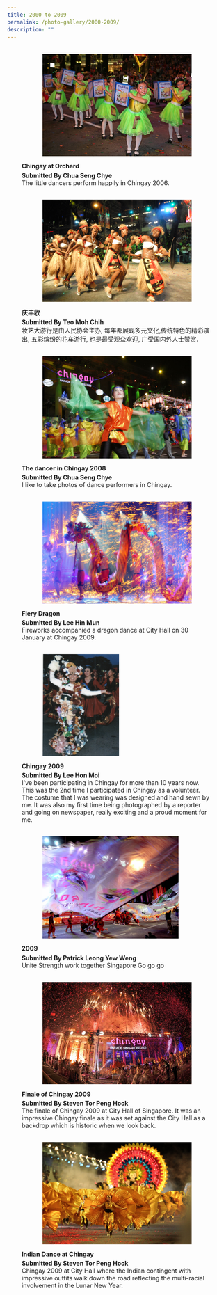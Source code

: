 ```yaml
---
title: 2000 to 2009
permalink: /photo-gallery/2000-2009/
description: ""
---
```


<ul style="display: grid; grid-template-columns: repeat(auto-fit, minmax(228px, 1fr)); gap: 1rem; margin: 2rem 2vw; padding: 0; list-style-type: none;">
<li><div style="position: relative; display: block; height: 100%;  overflow: hidden; text-decoration: none;"><div style="width:343px;height:235px;margin:auto;"><img style="height:235px;width:auto;" src="/images/Hall%20of%20Frames/chingay-at-orchard-.jpg"></div><div style="position: relative; display: flex; align-items: center; gap: 2em; padding: 1em 1em 0;"><h3 style="font-size: 1em; margin: 0 0 .3em;">Chingay at Orchard </h3></div><p style="padding: 0 1em 1em;margin: 0; overflow: hidden;"><b>Submitted By Chua Seng Chye</b><br />The little dancers perform happily in Chingay 2006.</p></div></li>
<li><div style="position: relative; display: block; height: 100%;  overflow: hidden; text-decoration: none;"><div style="width:343px;height:235px;margin:auto;"><img style="height:235px;width:auto;" src="/images/Hall%20of%20Frames/庆丰收.jpeg"></div><div style="position: relative; display: flex; align-items: center; gap: 2em; padding: 1em 1em 0;"><h3 style="font-size: 1em; margin: 0 0 .3em;">庆丰收</h3></div><p style="padding: 0 1em 1em;margin: 0; overflow: hidden;"><b>Submitted By Teo Moh Chih</b><br />妆艺大游行是由人民协会主办, 每年都展现多元文化,传统特色的精彩演出, 五彩缤纷的花车游行, 也是最受观众欢迎, 广受国内外人士赞赏.</p></div></li>
<li><div style="position: relative; display: block; height: 100%;  overflow: hidden; text-decoration: none;"><div style="width:343px;height:235px;margin:auto;"><img style="height:235px;width:auto;" src="/images/Hall%20of%20Frames/the-dancer-in-chingay-2008.jpg"></div><div style="position: relative; display: flex; align-items: center; gap: 2em; padding: 1em 1em 0;"><h3 style="font-size: 1em; margin: 0 0 .3em;">The dancer in Chingay 2008</h3></div><p style="padding: 0 1em 1em;margin: 0; overflow: hidden;"><b>Submitted By Chua Seng Chye</b><br />I like to take photos of dance performers in Chingay.</p></div></li>
<li><div style="position: relative; display: block; height: 100%;  overflow: hidden; text-decoration: none;"><div style="width:343px;height:235px;margin:auto;"><img style="height:235px;width:auto;" src="/images/Hall%20of%20Frames/fiery-dragon.jpg"></div><div style="position: relative; display: flex; align-items: center; gap: 2em; padding: 1em 1em 0;"><h3 style="font-size: 1em; margin: 0 0 .3em;">Fiery Dragon</h3></div><p style="padding: 0 1em 1em;margin: 0; overflow: hidden;"><b>Submitted By Lee Hin Mun</b><br />Fireworks accompanied a dragon dance at City Hall on 30 January at Chingay 2009.</p></div></li>
<li><div style="position: relative; display: block; height: 100%;  overflow: hidden; text-decoration: none;"><div style="width:343px;height:235px;margin:auto;"><img style="height:235px;width:auto;" src="/images/Hall%20of%20Frames/chingay-2009.jpeg"></div><div style="position: relative; display: flex; align-items: center; gap: 2em; padding: 1em 1em 0;"><h3 style="font-size: 1em; margin: 0 0 .3em;">Chingay 2009</h3></div><p style="padding: 0 1em 1em;margin: 0; overflow: hidden;"><b>Submitted By Lee Hon Moi</b><br />I've been participating in Chingay for more than 10 years now. This was the 2nd time I participated in Chingay as a volunteer. The costume that I was wearing was designed and hand sewn by me. It was also my first time being photographed by a reporter and going on newspaper, really exciting and a proud moment for me.</p></div></li>
<li><div style="position: relative; display: block; height: 100%;  overflow: hidden; text-decoration: none;"><div style="width:343px;height:235px;margin:auto;"><img style="height:235px;width:auto;" src="/images/Hall%20of%20Frames/2009.jpg"></div><div style="position: relative; display: flex; align-items: center; gap: 2em; padding: 1em 1em 0;"><h3 style="font-size: 1em; margin: 0 0 .3em;">2009</h3></div><p style="padding: 0 1em 1em;margin: 0; overflow: hidden;"><b>Submitted By Patrick Leong Yew Weng</b><br />Unite Strength work together Singapore Go go go</p></div></li>
<li><div style="position: relative; display: block; height: 100%;  overflow: hidden; text-decoration: none;"><div style="width:343px;height:235px;margin:auto;"><img style="height:235px;width:auto;" src="/images/Hall%20of%20Frames/finale-of-chingay-2009.jpg"></div><div style="position: relative; display: flex; align-items: center; gap: 2em; padding: 1em 1em 0;"><h3 style="font-size: 1em; margin: 0 0 .3em;">Finale of Chingay 2009</h3></div><p style="padding: 0 1em 1em;margin: 0; overflow: hidden;"><b>Submitted By Steven Tor Peng Hock</b><br />The finale of Chingay 2009 at City Hall of Singapore. It was an impressive Chingay finale as it was set against the City Hall as a backdrop which is historic when we look back.</p></div></li>
<li><div style="position: relative; display: block; height: 100%;  overflow: hidden; text-decoration: none;"><div style="width:343px;height:235px;margin:auto;"><img style="height:235px;width:auto;" src="/images/Hall%20of%20Frames/indian-dance-at-chingay.jpg"></div><div style="position: relative; display: flex; align-items: center; gap: 2em; padding: 1em 1em 0;"><h3 style="font-size: 1em; margin: 0 0 .3em;">Indian Dance at Chingay</h3></div><p style="padding: 0 1em 1em;margin: 0; overflow: hidden;"><b>Submitted By Steven Tor Peng Hock </b><br />Chingay 2009 at City Hall where the Indian contingent with impressive outfits walk down the road reflecting the multi-racial involvement in the Lunar New Year.</p></div></li>
</ul>